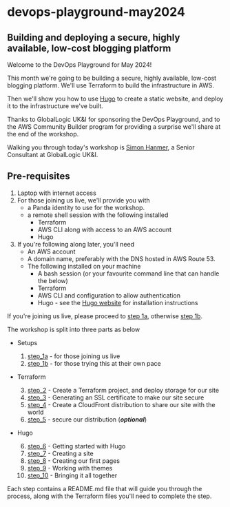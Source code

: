# devops-playground-may2024

## Building and deploying a secure, highly available, low-cost blogging platform

Welcome to the DevOps Playground for May 2024!

This month we're going to be building a secure, highly available, low-cost blogging platform. We'll use Terraform to build the infrastructure in AWS. 

Then we'll show you how to use [Hugo](https://gohugo.io/) to create a static website, and deploy it to the infrastructure we've built.

Thanks to GlobalLogic UK&I for sponsoring the DevOps Playground, and to the AWS Community Builder program for providing a surprise we'll share at the end of the workshop.

Walking you through today's workshop is [Simon Hanmer](https://www.linkedin.com/in/simonhanmer/), a Senior Consultant at GlobalLogic UK&I. 

## Pre-requisites
1. Laptop with internet access
2. For those joining us live, we'll provide you with 
    * a Panda identity to use for the workshop.
    * a remote shell session with the following installed
        * Terraform
        * AWS CLI along with access to an AWS account
        * Hugo
4. If you're following along later, you'll need
    * An AWS account
    * A domain name, preferably with the DNS hosted in AWS Route 53.
    * The following installed on your machine
        * A bash session (or your favourite command line that can handle the below)
        * Terraform
        * AWS CLI and configuration to allow authentication
        * Hugo - see the [Hugo website](https://gohugo.io/installation/) for installation instructions




If you're joining us live, please proceed to [step 1a](./steps/step_1a/README.md), otherwise [step 1b](./steps/step_1b/README.md).

The workshop is split into three parts as below

* Setups

    1. [step_1a](./steps/step_1a/) - for those joining us live
    1. [step_1b](./steps/step_1b/) - for those trying this at their own pace
* Terraform

    3. [step_2](./steps/step_2/) - Create a Terraform project, and deploy storage for our site
    3. [step_3](./steps/step_3/) - Generating an SSL certificate to make our site secure
    3. [step_4](./steps/step_4/) - Create a CloudFront distribution to share our site with the world
    3. [step_5](./steps/step_5) - secure our distribution (***optional***)
* Hugo

    6. [step_6](./steps/step_6) - Getting started with Hugo
    6. [step_7](./steps/step_7) - Creating a site
    6. [step_8](./steps/step_8) - Creating our first pages
    6. [step_9](./steps/step_9) - Working with themes
    6. [step_10](./steps/step_10) - Bringing it all together



Each step contains a README.md file that will guide you through the process, along with the Terraform files you'll need to complete the step.
